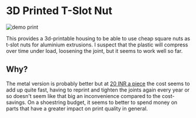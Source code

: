 # 3D Printed T-Slot Nut

![demo print](https://github.com/xserv-labs/CAD/assets/75830554/a5ac61c1-ed3a-434d-ac1a-529b24d7a0c4)

This provides a 3d-printable housing to be able to use cheap square nuts as t-slot nuts for aluminium extrusions. I
suspect that the plastic will compress over time under load, loosening the joint, but it seems to work well so far.

## Why?

The metal version is probably better but at
[20 INR a piece](https://robu.in/product/t-type-m4-nut-for-20x20-aluminium-profile-10-pcs/) the cost seems to add up
quite fast, having to reprint and tighten the joints again every year or so doesn't seem like that big an inconvenience
compared to the cost-savings. On a shoestring budget, it seems to better to spend money on parts that have a greater
impact on print quality in general.
